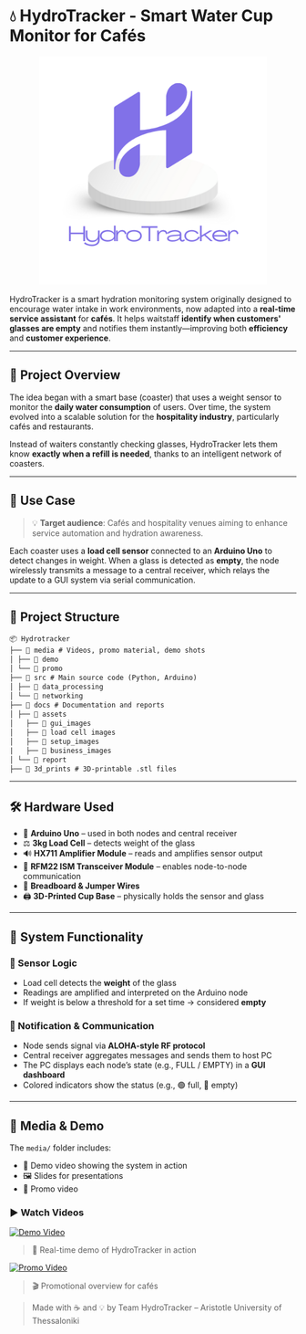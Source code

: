 # 💧 HydroTracker - Smart Water Cup Monitor for Cafés
<p align="center">
  <img src="docs/assets/logo.png" alt="Hydrotracker Logo" width="400"/>
</p>



HydroTracker is a smart hydration monitoring system originally designed to encourage water intake in work environments, now adapted into a **real-time service assistant** for **cafés**. It helps waitstaff **identify when customers' glasses are empty** and notifies them instantly—improving both **efficiency** and **customer experience**.

---

## 🚀 Project Overview

The idea began with a smart base (coaster) that uses a weight sensor to monitor the **daily water consumption** of users. Over time, the system evolved into a scalable solution for the **hospitality industry**, particularly cafés and restaurants.

Instead of waiters constantly checking glasses, HydroTracker lets them know **exactly when a refill is needed**, thanks to an intelligent network of coasters.

---

## 🎯 Use Case

> 💡 **Target audience**: Cafés and hospitality venues aiming to enhance service automation and hydration awareness.

Each coaster uses a **load cell sensor** connected to an **Arduino Uno** to detect changes in weight. When a glass is detected as **empty**, the node wirelessly transmits a message to a central receiver, which relays the update to a GUI system via serial communication.

---

## 🧠 Project Structure
```
📦 Hydrotracker
├── 📁 media # Videos, promo material, demo shots
│ ├── 📁 demo
│ └── 📁 promo
├── 📁 src # Main source code (Python, Arduino)
│ ├── 📁 data_processing
│ └── 📁 networking
├── 📁 docs # Documentation and reports
│ ├── 📁 assets
│   ├── 📁 gui_images
│   ├── 📁 load cell images
│   ├── 📁 setup_images
|   ├── 📁 business_images
│ └── 📁 report
├── 📁 3d_prints # 3D-printable .stl files
```
---

## 🛠️ Hardware Used

- 🧠 **Arduino Uno** – used in both nodes and central receiver  
- ⚖️ **3kg Load Cell** – detects weight of the glass  
- 🔊 **HX711 Amplifier Module** – reads and amplifies sensor output  
- 📡 **RFM22 ISM Transceiver Module** – enables node-to-node communication  
- 🧩 **Breadboard & Jumper Wires**  
- 🖨️ **3D-Printed Cup Base** – physically holds the sensor and glass  

---

## 📐 System Functionality

### 🧪 Sensor Logic

- Load cell detects the **weight** of the glass
- Readings are amplified and interpreted on the Arduino node
- If weight is below a threshold for a set time → considered **empty**

### 🔔 Notification & Communication

- Node sends signal via **ALOHA-style RF protocol**
- Central receiver aggregates messages and sends them to host PC
- The PC displays each node’s state (e.g., FULL / EMPTY) in a **GUI dashboard**
- Colored indicators show the status (e.g., 🟢 full, 🔴 empty)

---

## 📸 Media & Demo

The `media/` folder includes:
  
- 🎥 Demo video showing the system in action  
- 🖼️ Slides for presentations 
- 🎥 Promo video  

### ▶️ Watch Videos

[![Demo Video](https://img.youtube.com/vi/DEMO_VIDEO_ID/0.jpg)](https://www.youtube.com/watch?v=DEMO_VIDEO_ID)
> 🔧 Real-time demo of HydroTracker in action

[![Promo Video](https://img.youtube.com/vi/PROMO_VIDEO_ID/0.jpg)](https://www.youtube.com/watch?v=PROMO_VIDEO_ID)
> 🎬 Promotional overview for cafés

> Made with ☕ and 💡 by Team HydroTracker – Aristotle University of Thessaloniki  
